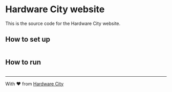 # Hardware City website

This is the source code for the Hardware City website.

## How to set up
```bash

```

## How to run

```bash

```

<!--
## How to contribute

-->

---
With ❤️ from [Hardware City](https://hardwarecity.org)
